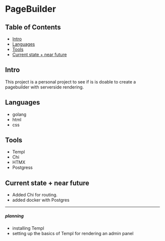 # PageBuilder

## Table of Contents
- [Intro](#intro)
- [Languages](#languages)
- [Tools](#tools)
- [Current state + near future](#current-state--near-future)
  


## Intro

This project is a personal project to see if is is doable to create a pagebuilder with serverside rendering. 

## Languages
- golang
- html
- css

## Tools
- Templ
- Chi
- HTMX
- Postgress

## Current state + near future
- Added Chi for routing.
- added docker with Postgres
___ 
##### planning
- installing Templ
- setting up the basics of Templ for rendering an admin panel
